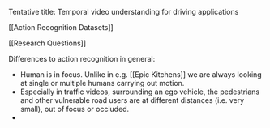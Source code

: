 Tentative title: Temporal video understanding for driving applications

[[Action Recognition Datasets]]

[[Research Questions]]


Differences to action recognition in general:
- Human is in focus. Unlike in e.g. [[Epic Kitchens]] we are always looking at single or multiple humans carrying out motion. 
- Especially in traffic videos, surrounding an ego vehicle, the pedestrians and other vulnerable road users are at different distances (i.e. very small), out of focus or occluded. 
- 